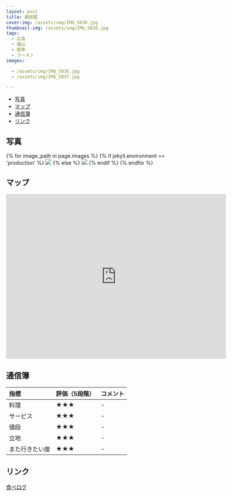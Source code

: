 ```yaml
---
layout: post
title: 服部屋
cover-img: /assets/img/IMG_5036.jpg
thumbnail-img: /assets/img/IMG_5036.jpg
tags:
  - 広島
  - 福山
  - 御幸
  - ラーメン
images:  

  - /assets/img/IMG_5036.jpg
  - /assets/img/IMG_5037.jpg

---
```




<!-- TOC -->

- [写真](#写真)
- [マップ](#マップ)
- [通信簿](#通信簿)
- [リンク](#リンク)

<!-- /TOC -->

## 写真

{% for image_path in page.images %}
{% if jekyll.environment == 'production' %}
<img src="https://raw.githubusercontent.com/taira1117/fukuyama_izakaya/master/{{ image_path }}">
{% else %}
<img src="{{ image_path }}">
{% endif %}
{% endfor %}

## マップ

<iframe src="https://www.google.com/maps/embed?pb=!1m18!1m12!1m3!1d4584.075699582885!2d133.3432372326737!3d34.53634140975592!2m3!1f0!2f0!3f0!3m2!1i1024!2i768!4f13.1!3m3!1m2!1s0x355117472deb7871%3A0xcd7437ac44315135!2z5aSn6KGG6aOf5aCCIOacjemDqOWxiw!5e0!3m2!1sja!2sjp!4v1695017566070!5m2!1sja!2sjp" width="600" height="450" style="border:0;" allowfullscreen="" loading="lazy" referrerpolicy="no-referrer-when-downgrade"></iframe>

## 通信簿

| 指標 | 評価（5段階） | コメント |
| :------ |:--- | :--- |
| 料理 | ★★★ | - |
| サービス | ★★★ | - |
| 値段 | ★★★ | - |
| 立地 | ★★★ | - |
| また行きたい度 | ★★★ | - |

## リンク

[食べログ](https://tabelog.com/hiroshima/A3403/A340307/34007670/)